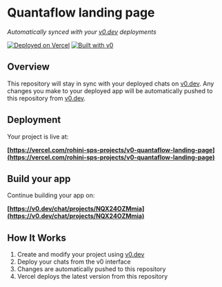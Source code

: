 # Quantaflow landing page

*Automatically synced with your [v0.dev](https://v0.dev) deployments*

[![Deployed on Vercel](https://img.shields.io/badge/Deployed%20on-Vercel-black?style=for-the-badge&logo=vercel)](https://vercel.com/rohini-sps-projects/v0-quantaflow-landing-page)
[![Built with v0](https://img.shields.io/badge/Built%20with-v0.dev-black?style=for-the-badge)](https://v0.dev/chat/projects/NQX24OZMmia)

## Overview

This repository will stay in sync with your deployed chats on [v0.dev](https://v0.dev).
Any changes you make to your deployed app will be automatically pushed to this repository from [v0.dev](https://v0.dev).

## Deployment

Your project is live at:

**[https://vercel.com/rohini-sps-projects/v0-quantaflow-landing-page](https://vercel.com/rohini-sps-projects/v0-quantaflow-landing-page)**

## Build your app

Continue building your app on:

**[https://v0.dev/chat/projects/NQX24OZMmia](https://v0.dev/chat/projects/NQX24OZMmia)**

## How It Works

1. Create and modify your project using [v0.dev](https://v0.dev)
2. Deploy your chats from the v0 interface
3. Changes are automatically pushed to this repository
4. Vercel deploys the latest version from this repository
